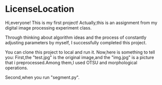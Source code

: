 # LicenseLocation

Hi,everyone!
This is my first project!
Actually,this is an assignment from my digital image processing experiment class.


Through thinking about algorithm ideas and the process of constantly adjusting parameters by myself, I successfully completed this project.

You can clone this project to local and run it.
Now,here is something to tell you:
First,the "test.jpg" is the original image,and the "img.jpg" is a picture that i preprocessed.Among them,I used OTSU and morphological operations.

Second,when you run "segment.py".
